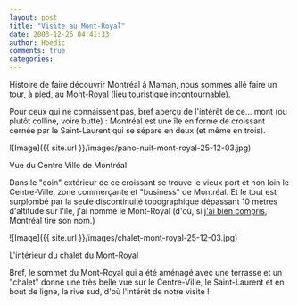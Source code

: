 ```yaml
---
layout: post
title: "Visite au Mont-Royal"
date: 2003-12-26 04:41:33
author: Hoedic
comments: true
categories: 
---
```



Histoire de faire découvrir Montréal à Maman, nous sommes allé faire un tour, à pied, au Mont-Royal (lieu touristique incontournable).

Pour ceux qui ne connaissent pas, bref aperçu de l'intérêt de ce... mont (ou plutôt colline, voire butte) : Montréal est une île en forme de croissant cernée par le Saint-Laurent qui se sépare en deux (et même en trois). 

![Image]({{ site.url }}/images/pano-nuit-mont-royal-25-12-03.jpg)
<div class="photoattrib">Vue du Centre Ville de Montréal</div>



Dans le "coin" extérieur de ce croissant se trouve le vieux port et non loin le Centre-Ville, zone commerçante et "business" de Montréal. Et le tout est surplombé par la seule discontinuité topographique dépassant 10 mètres d'altitude sur l'île, j'ai nommé le Mont-Royal (d'où, si [j'ai bien compris](http://www2.ville.montreal.qc.ca/chm/questionsf.shtm#nom), Montréal tire son nom.)

![Image]({{ site.url }}/images/chalet-mont-royal-25-12-03.jpg)
<div class="photoattrib">L'intérieur du chalet du Mont-Royal</div>



Bref, le sommet du Mont-Royal qui a été aménagé avec une terrasse et un "chalet" donne une très belle vue sur le Centre-Ville, le Saint-Laurent et en bout de ligne, la rive sud, d'où l'intérêt de notre visite !